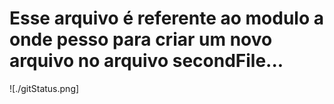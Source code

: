# Esse arquivo é referente ao modulo a onde pesso para criar um novo arquivo no arquivo secondFile...

![./gitStatus.png]